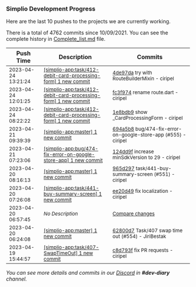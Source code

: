 
### Simplio Development Progress

Here are the last 10 pushes to the projects we are currently working.

There is a total of 4762 commits since 10/09/2021. You can see the complete history in
 [Complete_list.md](Complete_list.md) file.

| Push Time | Description | Commits |
| --- | --- | --- |
| <sub>2023-04-24 13:21:24</sub> | <sub>[[simplio-app:task/412\-debit\-card\-processing\-form] 1 new commit](https://github.com/SimplioOfficial/simplio-app/commit/4de97da71e65c8c0fdbc73d013107ec4af548fed)</sub> | <sub>[4de97da](https://github.com/SimplioOfficial/simplio-app/commit/4de97da71e65c8c0fdbc73d013107ec4af548fed) try with RouteBuilderMixin - ciripel</sub> |
| <sub>2023-04-24 12:01:25</sub> | <sub>[[simplio-app:task/412\-debit\-card\-processing\-form] 1 new commit](https://github.com/SimplioOfficial/simplio-app/commit/fc3f974c3d33c0309e4113be03d7923a30a8a7d2)</sub> | <sub>[fc3f974](https://github.com/SimplioOfficial/simplio-app/commit/fc3f974c3d33c0309e4113be03d7923a30a8a7d2) rename route.dart - ciripel</sub> |
| <sub>2023-04-24 08:22:22</sub> | <sub>[[simplio-app:task/412\-debit\-card\-processing\-form] 1 new commit](https://github.com/SimplioOfficial/simplio-app/commit/1e8bdb92cf391a1ae8665649a0c19b2e7d5e46da)</sub> | <sub>[1e8bdb9](https://github.com/SimplioOfficial/simplio-app/commit/1e8bdb92cf391a1ae8665649a0c19b2e7d5e46da) show _CardProcessingForm - ciripel</sub> |
| <sub>2023-04-21 09:39:39</sub> | <sub>[[simplio-app:master] 1 new commit](https://github.com/SimplioOfficial/simplio-app/commit/694a5b8da73c3e5504f66d812aa52965128ac433)</sub> | <sub>[694a5b8](https://github.com/SimplioOfficial/simplio-app/commit/694a5b8da73c3e5504f66d812aa52965128ac433) bug/474-fix-error-on-google-store-app (#555) - ciripel</sub> |
| <sub>2023-04-21 07:23:06</sub> | <sub>[[simplio-app:bug/474\-fix\-error\-on\-google\-store\-app] 1 new commit](https://github.com/SimplioOfficial/simplio-app/commit/124dd9fa8197c6370176c00c409a499b331c326d)</sub> | <sub>[124dd9f](https://github.com/SimplioOfficial/simplio-app/commit/124dd9fa8197c6370176c00c409a499b331c326d) increase minSdkVersion to 29 - ciripel</sub> |
| <sub>2023-04-20 08:16:13</sub> | <sub>[[simplio-app:master] 1 new commit](https://github.com/SimplioOfficial/simplio-app/commit/965d297cff79f358d811e99dfa607ad439265a3b)</sub> | <sub>[965d297](https://github.com/SimplioOfficial/simplio-app/commit/965d297cff79f358d811e99dfa607ad439265a3b) task/441-buy-summary-screen (#551) - ciripel</sub> |
| <sub>2023-04-20 07:26:08</sub> | <sub>[[simplio-app:task/441\-buy\-summary\-screen] 1 new commit](https://github.com/SimplioOfficial/simplio-app/commit/ee20d49f68dff03231e9f5c3e35bb340af70bbf3)</sub> | <sub>[ee20d49](https://github.com/SimplioOfficial/simplio-app/commit/ee20d49f68dff03231e9f5c3e35bb340af70bbf3) fix localization - ciripel</sub> |
| <sub>2023-04-20 06:57:45</sub> | <sub>_No Description_</sub> | <sub>[Compare changes](https://github.com/SimplioOfficial/simplio-app/compare/9977d8946e47...1ff44216976a)</sub> |
| <sub>2023-04-20 06:24:08</sub> | <sub>[[simplio-app:master] 1 new commit](https://github.com/SimplioOfficial/simplio-app/commit/62800d78b425803469e9399f22248037366f2288)</sub> | <sub>[62800d7](https://github.com/SimplioOfficial/simplio-app/commit/62800d78b425803469e9399f22248037366f2288) Task/407 swap time out (#554) - JiriBestak</sub> |
| <sub>2023-04-19 15:44:57</sub> | <sub>[[simplio-app:task/407\-SwapTimeOut] 1 new commit](https://github.com/SimplioOfficial/simplio-app/commit/c8d793f5415740e9cde4c693045edc42c15e9304)</sub> | <sub>[c8d793f](https://github.com/SimplioOfficial/simplio-app/commit/c8d793f5415740e9cde4c693045edc42c15e9304) fix PR requests - ciripel</sub> |

_You can see more details and commits in our [Discord](https://discord.gg/aKhjuwZmdP) in **#dev-diary** channel._
